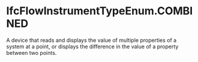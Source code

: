 IfcFlowInstrumentTypeEnum.COMBINED
==================================
A device that reads and displays the value of multiple properties of a system
at a point, or displays the difference in the value of a property between two
points.


